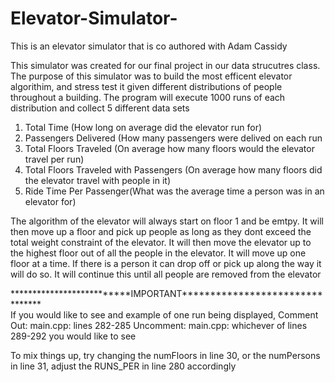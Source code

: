 # Elevator-Simulator-

This is an elevator simulator that is co authored with Adam Cassidy 

This simulator was created for our final project in our data strucutres class. The purpose of this simulator was to build the most efficent elevator algorithim, and stress test it given different distributions of people throughout a building. The program will execute 1000 runs of each 
distribution and collect 5 different data sets 

  1. Total Time (How long on average did the elevator run for)
  2. Passengers Delivered (How many passengers were delived on each run 
  3. Total Floors Traveled (On average how many floors would the elevator travel per run)
  4. Total Floors Traveled with Passengers (On average how many floors did the elevator travel with people in it)
  5. Ride Time Per Passenger(What was the average time a person was in an elevator for)
  
The algorithm of the elevator will always start on floor 1 and be emtpy. It will then move up a floor and pick 
up people as long as they dont exceed the total weight constraint of the elevator. It will then move the elevator up to the highest floor
out of all the people in the elevator. It will move up one floor at a time. If there is a person it can drop off or pick up along the way it 
will do so. It will continue this until all people are removed from the elevator 

\*\*\*\*\*\*\*\*\*\*\*\*\*\*\*\*\*\*\*\*\*\*\*\*\*\*IMPORTANT\*\*\*\*\*\*\*\*\*\*\*\*\*\*\*\*\*\*\*\*\*\*\*\*\*\*\*\*\*\*\*\* <br />
If you would like to see and example of one run being displayed,
      Comment Out:
          main.cpp: lines 282-285
     Uncomment:
         main.cpp: whichever of lines 289-292 you would like to see
         
To mix things up, try changing the numFloors in line 30, or the numPersons in line 31, adjust the RUNS_PER in line 280 accordingly 


